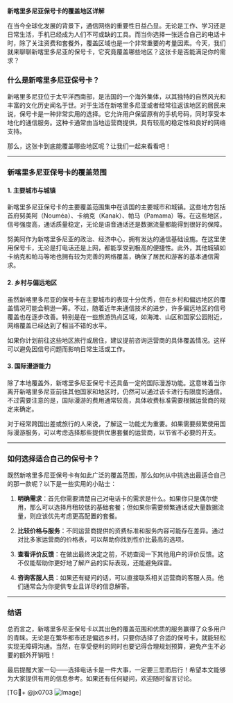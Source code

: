 **新喀里多尼亚保号卡的覆盖地区详解**

在当今全球化发展的背景下，通信网络的重要性日益凸显。无论是工作、学习还是日常生活，手机已经成为人们不可或缺的工具。而当你选择一张适合自己的电话卡时，除了关注资费和套餐外，覆盖区域也是一个非常重要的考量因素。今天，我们就来聊聊新喀里多尼亚的保号卡，它究竟覆盖哪些地区？这张卡是否能满足你的需求？

### 什么是新喀里多尼亚保号卡？

新喀里多尼亚位于太平洋西南部，是法国的一个海外集体，以其独特的自然风光和丰富的文化历史闻名于世。对于生活在新喀里多尼亚或者经常往返该地区的居民来说，保号卡是一种非常实用的选择。它允许用户保留原有的手机号码，同时享受本地化的通信服务。这种卡通常由当地运营商提供，具有较高的稳定性和良好的网络支持。

那么，这张卡到底能覆盖哪些地区呢？让我们一起来看看吧！

---

### 新喀里多尼亚保号卡的覆盖范围

#### 1. **主要城市与城镇**
新喀里多尼亚保号卡的主要覆盖范围集中在该国的主要城市和城镇。这些地方包括首府努美阿（Nouméa）、卡纳克（Kanak）、帕马（Pamama）等。在这些地区，信号强度高，通话质量稳定，无论是语音通话还是数据流量都能得到很好的保障。

努美阿作为新喀里多尼亚的政治、经济中心，拥有发达的通信基础设施。在这里使用保号卡，无论是打电话还是上网，都能享受到极高的便捷性。此外，其他城镇如卡纳克和帕马等地也拥有较为完善的网络覆盖，确保了居民和游客的基本通信需求。

#### 2. **乡村与偏远地区**
虽然新喀里多尼亚的保号卡在主要城市的表现十分优秀，但在乡村和偏远地区的覆盖情况可能会稍逊一筹。不过，随着近年来通信技术的进步，许多偏远地区的信号覆盖也在逐步改善。特别是在一些旅游热点区域，如海滩、山区和国家公园附近，网络覆盖已经达到了相当不错的水平。

如果你计划前往这些地区旅行或居住，建议提前咨询运营商的具体覆盖情况。这样可以避免因信号问题而影响日常生活或工作。

#### 3. **国际漫游能力**
除了本地覆盖外，新喀里多尼亚保号卡还具备一定的国际漫游功能。这意味着当你离开新喀里多尼亚前往其他国家和地区时，仍然可以通过该卡进行有限度的通信。不过需要注意的是，国际漫游的费用通常较高，具体收费标准需要根据运营商的规定来确定。

对于经常跨国出差或旅行的人来说，了解这一功能尤为重要。如果需要频繁使用国际漫游服务，可以考虑选择那些提供优惠套餐的运营商，以节省不必要的开支。

---

### 如何选择适合自己的保号卡？

既然新喀里多尼亚保号卡有如此广泛的覆盖范围，那么如何从中挑选出最适合自己的那一款呢？以下是一些实用的小贴士：

1. **明确需求**：首先你需要清楚自己对电话卡的需求是什么。如果你只是偶尔使用，那么可以选择月租较低的基础套餐；但如果你需要频繁通话或大量数据流量，则应该优先考虑更高配置的套餐。

2. **比较价格与服务**：不同运营商提供的资费标准和服务内容可能存在差异。通过对比多家运营商的价格表，可以帮助你找到性价比最高的选项。

3. **查看评价反馈**：在做出最终决定之前，不妨查阅一下其他用户的评价反馈。这不仅能帮助你更好地了解产品的实际表现，还能避免踩雷。

4. **咨询客服人员**：如果还有疑问的话，可以直接联系相关运营商的客服人员。他们通常会为你提供专业且详尽的信息解答。

---

### 结语

总而言之，新喀里多尼亚保号卡以其出色的覆盖范围和优质的服务赢得了众多用户的青睐。无论是在繁华都市还是偏远乡村，只要你选择了合适的保号卡，就能轻松实现无障碍沟通。当然，在享受便利的同时也要记得合理规划预算，避免产生不必要的额外开销哦！

最后提醒大家一句——选择电话卡是一件大事，一定要三思而后行！希望本文能够为大家提供有用的信息参考。如果还有任何疑问，欢迎随时留言讨论。

[TG💪+ @jx0703 ![Image](https://github.com/user-attachments/assets/dbca1d08-cadb-493c-b0ec-ad6f7a83f270)]